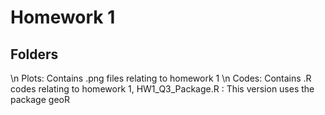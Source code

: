 # Homework 1


## Folders

\n
Plots: Contains .png files relating to homework 1
\n
Codes: Contains .R codes relating to homework 1,
		HW1_Q3_Package.R : This version uses the package geoR